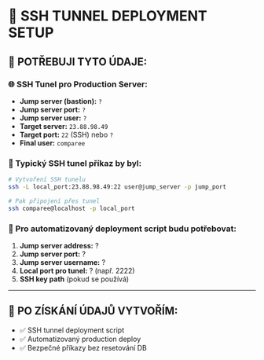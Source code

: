 # 🔐 SSH TUNNEL DEPLOYMENT SETUP

## 📝 POTŘEBUJI TYTO ÚDAJE:

### 🌐 SSH Tunel pro Production Server:
- **Jump server (bastion):** `?` 
- **Jump server port:** `?`
- **Jump server user:** `?`
- **Target server:** `23.88.98.49`
- **Target port:** `22` (SSH) nebo `?`
- **Final user:** `comparee`

### 🔧 Typický SSH tunel příkaz by byl:
```bash
# Vytvoření SSH tunelu
ssh -L local_port:23.88.98.49:22 user@jump_server -p jump_port

# Pak připojení přes tunel
ssh comparee@localhost -p local_port
```

### 🚀 Pro automatizovaný deployment script budu potřebovat:
1. **Jump server address:** ?
2. **Jump server port:** ?
3. **Jump server username:** ?
4. **Local port pro tunel:** ? (např. 2222)
5. **SSH key path** (pokud se používá)

---

## 🎯 PO ZÍSKÁNÍ ÚDAJŮ VYTVOŘÍM:
- ✅ SSH tunnel deployment script
- ✅ Automatizovaný production deploy
- ✅ Bezpečné příkazy bez resetování DB
